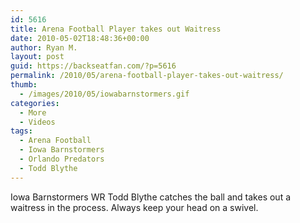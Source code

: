 ```yaml
---
id: 5616
title: Arena Football Player takes out Waitress
date: 2010-05-02T18:48:36+00:00
author: Ryan M.
layout: post
guid: https://backseatfan.com/?p=5616
permalink: /2010/05/arena-football-player-takes-out-waitress/
thumb:
  - /images/2010/05/iowabarnstormers.gif
categories:
  - More
  - Videos
tags:
  - Arena Football
  - Iowa Barnstormers
  - Orlando Predators
  - Todd Blythe
---
```


<div class="entry">
  <p>
  </p>

  <p>
    Iowa Barnstormers WR Todd Blythe catches the ball and takes out a waitress in the process. Always keep your head on a swivel.
  </p>
</div>
